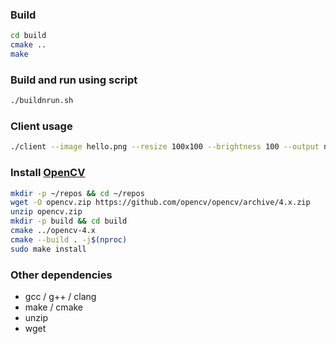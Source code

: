 ### Build

```sh
cd build
cmake ..
make
```

### Build and run using script

```sh
./buildnrun.sh
```

### Client usage

```sh
./client --image hello.png --resize 100x100 --brightness 100 --output new.png
```

### Install [OpenCV](https://docs.opencv.org/4.x/d7/d9f/tutorial_linux_install.html)

```sh
mkdir -p ~/repos && cd ~/repos
wget -O opencv.zip https://github.com/opencv/opencv/archive/4.x.zip
unzip opencv.zip
mkdir -p build && cd build
cmake ../opencv-4.x
cmake --build . -j$(nproc)
sudo make install
```

### Other dependencies
- gcc / g++ / clang
- make / cmake
- unzip
- wget